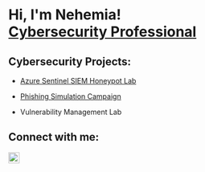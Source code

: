 <h1>Hi, I'm Nehemia! <br/><a <a href="https://www.linkedin.com/in/nehemia-araia/">Cybersecurity Professional</a>

<h2>Cybersecurity Projects:</h2>

- [Azure Sentinel SIEM Honeypot Lab](https://github.com/NehemiaAraia/Azure-Sentinel-SIEM-Honeypot-Lab/blob/main/README.md)

- [Phishing Simulation Campaign](https://github.com/NehemiaAraia/Phishing-Simulation-Campaign/tree/main)

- Vulnerability Management Lab

<h2> Connect with me:</h2>

[<img align="left" alt="Nehemiaaraia | LinkedIn" width="22px" src="https://cdn.jsdelivr.net/npm/simple-icons@v3/icons/linkedin.svg" />][linkedin]

[linkedin]: https://linkedin.com/in/nehemia-araia
